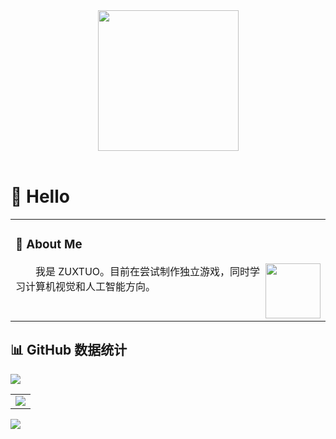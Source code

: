 <div align="center">

  <!-- knock code pictures 敲代码的图片 -->
  <picture>
    <source media="(prefers-color-scheme: dark)" srcset="https://cdn.jsdelivr.net/gh/sun0225SUN/sun0225SUN/assets/images/coding.gif" />
    <source media="(prefers-color-scheme: light)" srcset="https://cdn.jsdelivr.net/gh/sun0225SUN/sun0225SUN/assets/images/developer.svg" height="225px" />
    <img src="https://cdn.jsdelivr.net/gh/sun0225SUN/sun0225SUN/assets/images/coding.gif" />
  </picture>

  <!-- for beauty 留个空行好看点 -->
  <div>&nbsp;</div>

</div>

# 🙋 Hello

<table>
<tr><td>

### 🤺 About Me

<img align="right" width="88" src="https://avatars.githubusercontent.com/u/100578848?v=4" />

<p>&emsp;&emsp;我是 ZUXTUO。目前在尝试制作独立游戏，同时学习计算机视觉和人工智能方向。</p>

<div>&nbsp;</div>

</td></tr>
</table>

## 📊 GitHub 数据统计

<!-- github-readme-streak-stats 连续提交代码天数记录 -->
<picture>
  <source media="(prefers-color-scheme: light)" srcset="https://streak-stats.demolab.com/?user=ZUXTUO&theme=light&hide_border=true" />
  <img src="https://streak-stats.demolab.com/?user=ZUXTUO&theme=dark&hide_border=true" />
</picture>

<!-- GitHub Activity Graph GitHub 活动图 -->
<table>
  <tr>
    <td>
      <picture>
        <source media="(prefers-color-scheme: dark)"  srcset="https://github-readme-activity-graph.vercel.app/graph?username=ZUXTUO&theme=tokyo-night" />
        <source media="(prefers-color-scheme: light)" srcset="https://github-readme-activity-graph.vercel.app/graph?username=ZUXTUO&theme=xcode" />
        <img src="https://github-readme-activity-graph.vercel.app/graph?username=ZUXTUO&theme=tokyo-night" />
      </picture>
    </td>
  </tr>
</table>

<!-- profile-3d-contrib 3D 贡献图-->
<picture>
  <source media="(prefers-color-scheme: dark)" srcset="/profile-3d-contrib/profile-night-rainbow.svg" />
  <source media="(prefers-color-scheme: light)" srcset="/profile-3d-contrib/profile-gitblock.svg" />
  <img src="/profile-night-rainbow.svg" />
</picture>
